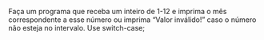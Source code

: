 Faça um programa que receba um inteiro de 1-12 e imprima o mês correspondente a esse número ou imprima “Valor inválido!” caso o número não esteja no intervalo. 
Use switch-case;